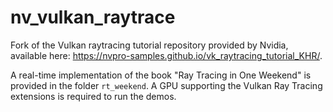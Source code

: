 # nv_vulkan_raytrace

Fork of the Vulkan raytracing tutorial repository provided by Nvidia, available here: https://nvpro-samples.github.io/vk_raytracing_tutorial_KHR/.

A real-time implementation of the book "Ray Tracing in One Weekend" is provided in the folder `rt_weekend`.
A GPU supporting the Vulkan Ray Tracing extensions is required to run the demos.
